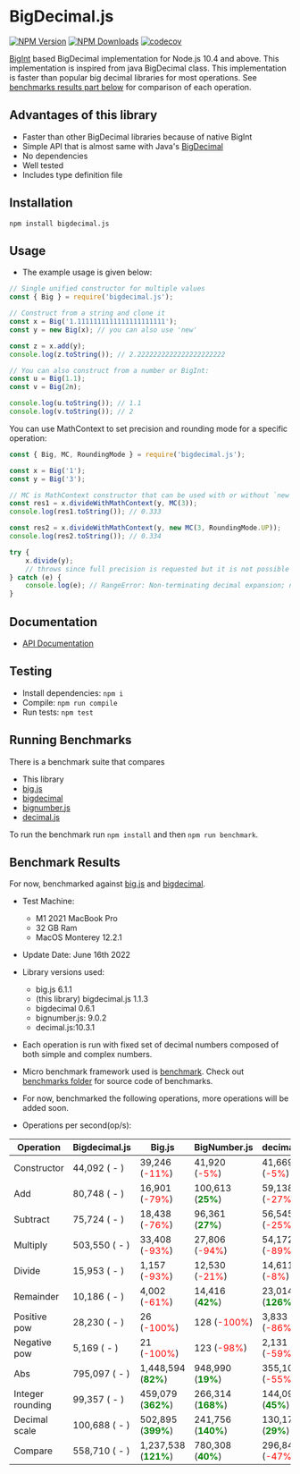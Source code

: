 # BigDecimal.js

[![NPM Version][npm-image]][npm-url]
[![NPM Downloads][downloads-image]][downloads-url]
[![codecov](https://codecov.io/gh/srknzl/bigdecimal.js/branch/main/graph/badge.svg?token=Y9PL8TFV2L)](https://codecov.io/gh/srknzl/bigdecimal.js)

[BigInt](https://developer.mozilla.org/en-US/docs/Web/JavaScript/Reference/Global_Objects/BigInt) based BigDecimal implementation for Node.js 10.4 and above.
This implementation is inspired from java BigDecimal class. This implementation is faster than popular big decimal libraries for most operations.
See [benchmarks results part below](https://github.com/srknzl/bigdecimal.js#benchmark-results) for comparison of each operation.

## Advantages of this library

* Faster than other BigDecimal libraries because of native BigInt
* Simple API that is almost same with Java's [BigDecimal](https://docs.oracle.com/en/java/javase/16/docs/api/java.base/java/math/BigDecimal.html)
* No dependencies
* Well tested
* Includes type definition file

## Installation

```
npm install bigdecimal.js
```

## Usage

* The example usage is given below:

```javascript
// Single unified constructor for multiple values
const { Big } = require('bigdecimal.js');

// Construct from a string and clone it
const x = Big('1.1111111111111111111111');
const y = new Big(x); // you can also use 'new'

const z = x.add(y);
console.log(z.toString()); // 2.2222222222222222222222

// You can also construct from a number or BigInt:
const u = Big(1.1);
const v = Big(2n);

console.log(u.toString()); // 1.1
console.log(v.toString()); // 2
```

You can use MathContext to set precision and rounding mode for a specific operation:

```javascript
const { Big, MC, RoundingMode } = require('bigdecimal.js');

const x = Big('1');
const y = Big('3');

// MC is MathContext constructor that can be used with or without `new`
const res1 = x.divideWithMathContext(y, MC(3)); 
console.log(res1.toString()); // 0.333

const res2 = x.divideWithMathContext(y, new MC(3, RoundingMode.UP));
console.log(res2.toString()); // 0.334

try {
    x.divide(y);
    // throws since full precision is requested but it is not possible
} catch (e) {
    console.log(e); // RangeError: Non-terminating decimal expansion; no exact representable decimal result.
}
```
## Documentation

* [API Documentation](https://srknzl.github.io/bigdecimal.js)

## Testing

* Install dependencies: `npm i`
* Compile: `npm run compile`
* Run tests: `npm test`

## Running Benchmarks

There is a benchmark suite that compares

* This library
* [big.js](https://github.com/MikeMcl/big.js)
* [bigdecimal](https://github.com/iriscouch/bigdecimal.js)
* [bignumber.js](https://github.com/MikeMcl/bignumber.js)
* [decimal.js](https://github.com/MikeMcl/decimal.js)

To run the benchmark run `npm install` and then `npm run benchmark`.

## Benchmark Results

For now, benchmarked against [big.js](https://www.npmjs.com/package/big.js) and [bigdecimal](https://www.npmjs.com/package/bigdecimal).

* Test Machine:
  * M1 2021 MacBook Pro 
  * 32 GB Ram
  * MacOS Monterey 12.2.1
* Update Date: June 16th 2022
* Library versions used:  
    * big.js 6.1.1
    * (this library) bigdecimal.js 1.1.3
    * bigdecimal 0.6.1
    * bignumber.js: 9.0.2
    * decimal.js:10.3.1

* Each operation is run with fixed set of decimal numbers composed of both simple and complex numbers.
* Micro benchmark framework used is [benchmark](https://www.npmjs.com/package/benchmark). Check out [benchmarks folder](https://github.com/srknzl/bigdecimal.js/tree/main/benchmarks) for source code of benchmarks.
* For now, benchmarked the following operations, more operations will be added soon.
* Operations per second(op/s):

| Operation | Bigdecimal.js | Big.js | BigNumber.js | decimal.js | GWTBased |
| --- | --- | --- | --- | --- | --- |
| Constructor | 44,092 ( - ) | 39,246 (<span style="color:red">-11%</span>) | 41,920 (<span style="color:red">-5%</span>) | 41,669 (<span style="color:red">-5%</span>) | 2,814 (<span style="color:red">-94%</span>) |
| Add | 80,748 ( - ) | 16,901 (<span style="color:red">-79%</span>) | 100,613 (<span style="color:green">**25%**</span>) | 59,138 (<span style="color:red">-27%</span>) | 88 (<span style="color:red">-100%</span>) |
| Subtract | 75,724 ( - ) | 18,438 (<span style="color:red">-76%</span>) | 96,361 (<span style="color:green">**27%**</span>) | 56,545 (<span style="color:red">-25%</span>) | 88 (<span style="color:red">-100%</span>) |
| Multiply | 503,550 ( - ) | 33,408 (<span style="color:red">-93%</span>) | 27,806 (<span style="color:red">-94%</span>) | 54,172 (<span style="color:red">-89%</span>) | 2,739 (<span style="color:red">-99%</span>) |
| Divide | 15,953 ( - ) | 1,157 (<span style="color:red">-93%</span>) | 12,530 (<span style="color:red">-21%</span>) | 14,611 (<span style="color:red">-8%</span>) | 686 (<span style="color:red">-96%</span>) |
| Remainder | 10,186 ( - ) | 4,002 (<span style="color:red">-61%</span>) | 14,416 (<span style="color:green">**42%**</span>) | 23,014 (<span style="color:green">**126%**</span>) | 2,640 (<span style="color:red">-74%</span>) |
| Positive pow | 28,230 ( - ) | 26 (<span style="color:red">-100%</span>) | 128 (<span style="color:red">-100%</span>) | 3,833 (<span style="color:red">-86%</span>) | 6 (<span style="color:red">-100%</span>) |
| Negative pow | 5,169 ( - ) | 21 (<span style="color:red">-100%</span>) | 123 (<span style="color:red">-98%</span>) | 2,131 (<span style="color:red">-59%</span>) | 278 (<span style="color:red">-95%</span>) |
| Abs | 795,097 ( - ) | 1,448,594 (<span style="color:green">**82%**</span>) | 948,990 (<span style="color:green">**19%**</span>) | 355,103 (<span style="color:red">-55%</span>) | 14,320 (<span style="color:red">-98%</span>) |
| Integer rounding | 99,357 ( - ) | 459,079 (<span style="color:green">**362%**</span>) | 266,314 (<span style="color:green">**168%**</span>) | 144,091 (<span style="color:green">**45%**</span>) | 1,878 (<span style="color:red">-98%</span>) |
| Decimal scale | 100,688 ( - ) | 502,895 (<span style="color:green">**399%**</span>) | 241,756 (<span style="color:green">**140%**</span>) | 130,178 (<span style="color:green">**29%**</span>) | 1,735 (<span style="color:red">-98%</span>) |
| Compare | 558,710 ( - ) | 1,237,538 (<span style="color:green">**121%**</span>) | 780,308 (<span style="color:green">**40%**</span>) | 296,844 (<span style="color:red">-47%</span>) | 1,006,175 (<span style="color:green">**80%**</span>) |

[npm-image]: https://img.shields.io/npm/v/bigdecimal.js.svg
[npm-url]: https://npmjs.org/package/bigdecimal.js
[downloads-image]: https://img.shields.io/npm/dm/bigdecimal.js.svg
[downloads-url]: https://npmcharts.com/compare/bigdecimal.js?minimal=true

